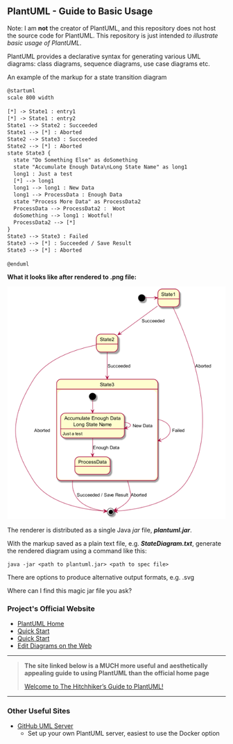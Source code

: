 ## **PlantUML - Guide to Basic Usage** ##

Note: I am **not** the creator of PlantUML, and this repository does not host the source code for PlantUML. This repository is just intended *to illustrate basic usage of PlantUML*.

PlantUML provides a declarative syntax for generating various UML diagrams: class diagrams, sequence diagrams, use case diagrams etc.

An example of the markup for a state transition diagram


```
@startuml
scale 800 width

[*] -> State1 : entry1
[*] -> State1 : entry2
State1 --> State2 : Succeeded
State1 --> [*] : Aborted
State2 --> State3 : Succeeded
State2 --> [*] : Aborted
state State3 {
  state "Do Something Else" as doSomething
  state "Accumulate Enough Data\nLong State Name" as long1
  long1 : Just a test
  [*] --> long1
  long1 --> long1 : New Data
  long1 --> ProcessData : Enough Data
  state "Process More Data" as ProcessData2
  ProcessData --> ProcessData2 :  Woot
  doSomething --> long1 : Wootful!
  ProcessData2 --> [*]
}
State3 --> State3 : Failed
State3 --> [*] : Succeeded / Save Result
State3 --> [*] : Aborted

@enduml
```
**What it looks like after rendered to .png file:**

![alt text](https://raw.githubusercontent.com/danysdragons/PlantUML/master/State%20Diagram/stateDiagram.png "A nice state machine diagram, woot!")

The renderer is distributed as a single Java *jar* file, ***plantuml.jar***.

With the markup saved as a plain text file, e.g. ***StateDiagram.txt***, generate the rendered diagram using a command like this:



```
java -jar <path to plantuml.jar> <path to spec file>
```



There are options to produce alternative output formats, e.g. .svg

Where can I find this magic jar file you ask?

### **Project's Official Website** ###

- [PlantUML Home](https://plantuml.com/)
- [Quick Start](https://plantuml.com/starting)
- [Quick Start](https://plantuml.com/starting)
- [Edit Diagrams on the Web](http://www.plantuml.com/plantuml/uml/SyfFKj2rKt3CoKnELR1Io4ZDoSa70000)

---
>**The site linked below is a MUCH more useful and aesthetically appealing guide to using PlantUML than the official home page** 
>
>[Welcome to The Hitchhiker’s Guide to PlantUML!](https://crashedmind.github.io/PlantUMLHitchhikersGuide/)

---

### **Other Useful Sites** ###
- [GitHub UML Server](https://github.com/plantuml/plantuml-server)
  - Set up your own PlantUML server, easiest to use the Docker option










